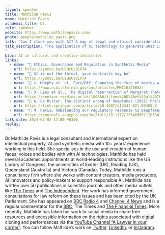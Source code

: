 ```yaml
---
layout: speaker
title: Mathilde Pavis
name: Mathilde Pavis
academic_title: Dr.
role: speaker
website: https://www.mathildepavis.com/
photo: people/mathilde_pavis.png
talk: "Can I clone you with AI? A map of legal and ethical considerations involved in reproducing faces, voices and bodies with Artificial Intelligence."
talk_description: "The application of AI technology to generate what is now commonly referred to as a “deepfake” (ie. the creation of a person’s digital imitation with or without their consent using AI technologies) has caught the attention of creators, activists, policy-makers and citizens worldwide. Digital imitations are not new but AI enables a widespread practice of digitally cloning individuals which raises the question on whether there should be a basic ‘rule book’ to regulate when and how cloning is permissible. For example, should film-makers be allowed to replace actors with their clone at their own discretion? Can employers replace workers on strike or sick leave with an AI-generated clone? Should a grieving parent be allowed to create a digital clone of their deceased children? Can museums bring back the dead to make stories of the past more engaging to a new or younger audience? In this session, we will take a tour of the most recent developments in the digital cloning of people’s faces, voices and bodies with Artificial Intelligence. The discussion will cover recent technological advances, commercial ventures and ongoing industry debates. We will contrast this fast-moving picture with existing legal frameworks and more nuanced ethical debates on the topic. 
"
bloc: AI in cultural and creative industries
links:
  - name: "🎥 Ethics, Governance and Regulation in Synthetic Media"
    url: https://youtu.be/UEQcUsQ1XTA
  - name: "🎥 AI is not the threat, your contracts may be"
    url: https://youtu.be/UEQcUsQ1XTA
  - name: "📄 G. Murphy et. al, Face/Off: Changing the face of movies with deepfakes’ (2023) NIH portal"
    url: https://www.ncbi.nlm.nih.gov/pmc/articles/PMC10325052/
  - name: "📄 D. Lees et al., The digital resurrection of Margaret Thatcher: creative, technological and legal dilemmas in the use of deepfakes in screen drama’ (2021) Convergence"
    url: https://centaur.reading.ac.uk/100668/1/Lees%20D%20et%20al%20The%20Digital%20Resurrection%20of%20Margaret%20Thatcher.pdf
  - name: "📄 A. de Ruiter, The distinct wrong of deepfakes (2021) Philosophy & Technology"
    url: https://link.springer.com/article/10.1007/s13347-021-00459-2
  - name: "📄 M. Pavis, Rebalancing our regulatory response to Deepfakes with performers’ rights (2021) Convergence"
    url: https://journals.sagepub.com/doi/full/10.1177/13548565211033418
talk_date: 2024-07-03 17:00 +0100
replay: 
---
```


Dr Mathilde Pavis is a legal consultant and international expert on intellectual property, AI and synthetic media with 10+ years’ experience working in this field. She specialises in the use and creation of human faces, voices and bodies with with AI technologies. Mathilde has held several academic appointments at world-leading institutions like the US Library of Congress, the universities of Exeter (UK), Reading (UK), Queensland (Australia) and Victoria (Canada). Today, Mathilde runs a consultancy firm where she works with content creators, media producers, AI innovators and policy-makers to support responsible AI. Mathilde has written over 50 publications in scientific journals and other media outlets like [The Times](https://www.thetimes.co.uk/article/deepfake-technologys-next-target-is-you-57qwjcmhb) and [The Independent](https://www.independent.co.uk/arts/kevin-spacey-erased-from-all-the-money-in-the-world-performers-rights-a8147491.html). Her work has informed government consultations for law reform on these issues and has been cited by the UK Parliament. She has appeared on [BBC Radio 4](https://www.bbc.co.uk/programmes/m0016xk6) and [Channel 4 News](https://www.youtube.com/watch?v=s-M1wWf4wvg&t=222s) and is a regular commentator for the [BBC](https://www.bbc.com/news/technology-66200334), The Times and [The Financial Times](https://www.ft.com/content/07d75801-04fd-495c-9a68-310926221554). More recently, Mathilde has taken her work to social media to share free resources and accessible information on the rights associated with digital cloning and performances via the [YouTube Channel “A Lawyer in your corner”](https://www.youtube.com/channel/UCgyNKA0-5d7MOns5zCO1ZaA). You can follow Mathilde’s work on [Twitter](https://twitter.com/Mathilde_Pavis), [LinkedIn](https://www.linkedin.com/in/dr-mathilde-pavis-68514b67/?originalSubdomain=uk), or [Instagram](https://www.instagram.com/a_lawyer_in_your_corner/). 